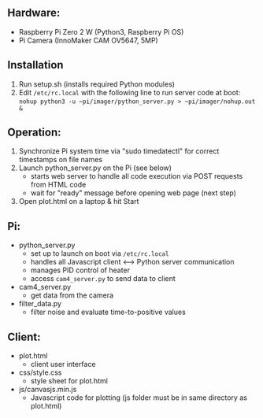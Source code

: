 
Hardware:
---------
* Raspberry Pi Zero 2 W (Python3, Raspberry Pi OS)
* Pi Camera (InnoMaker CAM OV5647, 5MP)

Installation 
------------
1. Run setup.sh (installs required Python modules)
2. Edit `/etc/rc.local` with the following line to run server code at boot:
   `nohup python3 -u ~pi/imager/python_server.py > ~pi/imager/nohup.out &`

Operation:
-----------------
1. Synchronize Pi system time via "sudo timedatectl" for correct timestamps on file names
2. Launch python_server.py on the Pi (see below)
	- starts web server to handle all code execution via POST requests from HTML code
	- wait for "ready" message before opening web page (next step)
3. Open plot.html on a laptop & hit Start


Pi:
-----------------
* python_server.py
	- set up to launch on boot via `/etc/rc.local`
	- handles all Javascript client <--> Python server communication
	- manages PID control of heater
	- access `cam4_server.py` to send data to client
* cam4_server.py
	- get data from the camera
* filter_data.py
	- filter noise and evaluate time-to-positive values

Client:
--------------
* plot.html
	- client user interface
* css/style.css
	- style sheet for plot.html
* js/canvasjs.min.js
	- Javascript code for plotting (js folder must be in same directory as plot.html)

